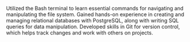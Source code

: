 Utilized the Bash terminal to learn essential commands for navigating and manipulating the file system. Gained hands-on experience in creating and managing relational databases with PostgreSQL, along with writing SQL queries for data manipulation. Developed skills in Git for version control, which helps track changes and work with others on projects.
